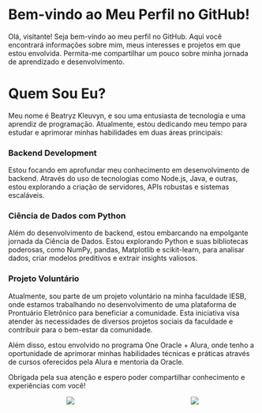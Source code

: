 # Bem-vindo ao Meu Perfil no GitHub!

Olá, visitante! Seja bem-vindo ao meu perfil no GitHub. Aqui você encontrará informações sobre mim, meus interesses e projetos em que estou envolvida. Permita-me compartilhar um pouco sobre minha jornada de aprendizado e desenvolvimento.

# Quem Sou Eu?

Meu nome é Beatryz Kleuvyn, e sou uma entusiasta de tecnologia e uma aprendiz de programação. Atualmente, estou dedicando meu tempo para estudar e aprimorar minhas habilidades em duas áreas principais:

### Backend Development

Estou focando em aprofundar meu conhecimento em desenvolvimento de backend. Através do uso de tecnologias como Node.js, Java, e outras, estou explorando a criação de servidores, APIs robustas e sistemas escaláveis.

### Ciência de Dados com Python

Além do desenvolvimento de backend, estou embarcando na empolgante jornada da Ciência de Dados. Estou explorando Python e suas bibliotecas poderosas, como NumPy, pandas, Matplotlib e scikit-learn, para analisar dados, criar modelos preditivos e extrair insights valiosos.

### Projeto Voluntário

Atualmente, sou parte de um projeto voluntário na minha faculdade IESB, onde estamos trabalhando no desenvolvimento de uma plataforma de Prontuário Eletrônico para beneficiar a comunidade. Esta iniciativa visa atender às necessidades de diversos projetos sociais da faculdade e contribuir para o bem-estar da comunidade.

Além disso, estou envolvido no programa One Oracle + Alura, onde tenho a oportunidade de aprimorar minhas habilidades técnicas e práticas através de cursos oferecidos pela Alura e mentoria da Oracle.

Obrigada pela sua atenção e espero poder compartilhar conhecimento e experiências com você!

<div style="display: flex; justify-content: center; align-items: center;">
  <div style="flex: 1; text-align: center;">
    <img src="https://github-readme-stats.vercel.app/api?username=KLEUVYN&show_icons=true&theme=dark" />
  </div>

  <div style="flex: 1; text-align: center;">
    <a href="https://github.com/KLEUVYN/github-readme-stats">
      <img src="https://github-readme-stats.vercel.app/api/top-langs/?username=kleuvyn&layout=compact&show_icons=true&theme=synthwave" />
    </a>
  </div>
</div>


